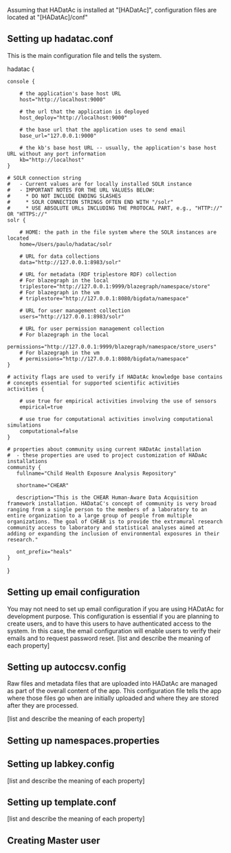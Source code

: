 Assuming that HADatAc is installed at "[HADatAc]", configuration files are located at "[HADatAc]/conf"

## Setting up hadatac.conf

This is the main configuration file and tells the system.

hadatac {

	console {
	    
	    # the application's base host URL
		host="http://localhost:9000"
		
		# the url that the application is deployed
		host_deploy="http://localhost:9000"
		
		# the base url that the application uses to send email
		base_url="127.0.0.1:9000"
		
		# the kb's base host URL -- usually, the application's base host URL without any port information
		kb="http://localhost"
	}

    # SOLR connection string
    #   - Current values are for locally installed SOLR instance
    #   - IMPORTANT NOTES FOR THE URL VALUESs BELOW:
    #     * DO NOT INCLUDE ENDING SLASHES
    #     * SOLR CONNECTION STRINGS OFTEN END WITH "/solr"
    #     * USE ABSOLUTE URLs INCLUDING THE PROTOCAL PART, e.g., "HTTP://" OR "HTTPS://" 
    solr {
    
        # HOME: the path in the file system where the SOLR instances are located
        home=/Users/paulo/hadatac/solr

        # URL for data collections
        data="http://127.0.0.1:8983/solr"
        
        # URL for metadata (RDF triplestore RDF) collection
        # For blazegraph in the local
		triplestore="http://127.0.0.1:9999/blazegraph/namespace/store"
        # For blazegraph in the vm
        # triplestore="http://127.0.0.1:8080/bigdata/namespace"
	    
        # URL for user management collection
        users="http://127.0.0.1:8983/solr"

        # URL for user permission management collection
        # For blazegraph in the local
        permissions="http://127.0.0.1:9999/blazegraph/namespace/store_users"
        # For blazegraph in the vm
        # permissions="http://127.0.0.1:8080/bigdata/namespace"
    }

    # activity flags are used to verify if HADatAc knowledge base contains 
    # concepts essential for supported scientific activities 
    activities {

        # use true for empirical activities involving the use of sensors
        empirical=true
        
        # use true for computational activities involving computational simulations
        computational=false
    }

    # properties about community using current HADatAc installation
    #  - these properties are used to project customization of HADaAc installations
    community {
       fullname="Child Health Exposure Analysis Repository"
       
       shortname="CHEAR"
       
       description="This is the CHEAR Human-Aware Data Acquisition framework installation. HADataC's concept of community is very broad ranging from a single person to the members of a laboratory to an entire organization to a large group of people from multiple organizations. The goal of CHEAR is to provide the extramural research community access to laboratory and statistical analyses aimed at adding or expanding the inclusion of environmental exposures in their research."
	   
       ont_prefix="heals"
    }

}

## Setting up email configuration

You may not need to set up email configuration if you are using HADatAc for development purpose. This configuration is essential if you are planning to create users, and to have this users to have authenticated access to the system. In this case, the email configuration will enable users to verify their emails and to request password reset.
[list and describe the meaning of each property]

## Setting up autoccsv.config

Raw files and metadata files that are uploaded into HADatAc are managed as part of the overall content of the app. This configuration file tells the app where those files go when are initially uploaded and where they are stored after they are processed.

[list and describe the meaning of each property]

## Setting up namespaces.properties

## Setting up labkey.config

[list and describe the meaning of each property]

## Setting up template.conf

[list and describe the meaning of each property]

## Creating Master user


